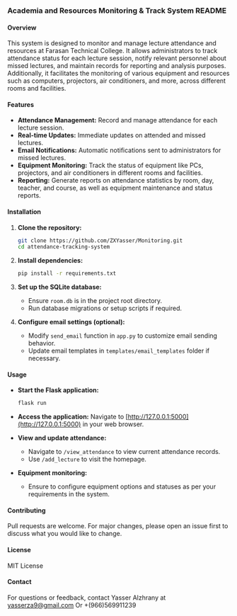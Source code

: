 ### Academia and Resources Monitoring & Track System README

#### Overview
This system is designed to monitor and manage lecture attendance and resources at Farasan Technical College. It allows administrators to track attendance status for each lecture session, notify relevant personnel about missed lectures, and maintain records for reporting and analysis purposes. Additionally, it facilitates the monitoring of various equipment and resources such as computers, projectors, air conditioners, and more, across different rooms and facilities.

#### Features
- **Attendance Management:** Record and manage attendance for each lecture session.
- **Real-time Updates:** Immediate updates on attended and missed lectures.
- **Email Notifications:** Automatic notifications sent to administrators for missed lectures.
- **Equipment Monitoring:** Track the status of equipment like PCs, projectors, and air conditioners in different rooms and facilities.
- **Reporting:** Generate reports on attendance statistics by room, day, teacher, and course, as well as equipment maintenance and status reports.

#### Installation
1. **Clone the repository:**
   ```bash
   git clone https://github.com/ZXYasser/Monitoring.git
   cd attendance-tracking-system
   ```
2. **Install dependencies:**
   ```bash
   pip install -r requirements.txt
   ```
3. **Set up the SQLite database:**
   - Ensure `room.db` is in the project root directory.
   - Run database migrations or setup scripts if required.
   
4. **Configure email settings (optional):**
   - Modify `send_email` function in `app.py` to customize email sending behavior.
   - Update email templates in `templates/email_templates` folder if necessary.

#### Usage
- **Start the Flask application:**
  ```bash
  flask run
  ```
- **Access the application:**
  Navigate to [http://127.0.0.1:5000](http://127.0.0.1:5000) in your web browser.
  
- **View and update attendance:**
  - Navigate to `/view_attendance` to view current attendance records.
  - Use `/add_lecture` to visit the homepage.
  
- **Equipment monitoring:**
  - Ensure to configure equipment options and statuses as per your requirements in the system.

#### Contributing
Pull requests are welcome. For major changes, please open an issue first to discuss what you would like to change.

#### License
MIT License

#### Contact
For questions or feedback, contact Yasser Alzhrany at yasserza9@gmail.com 
Or +(966)569911239

